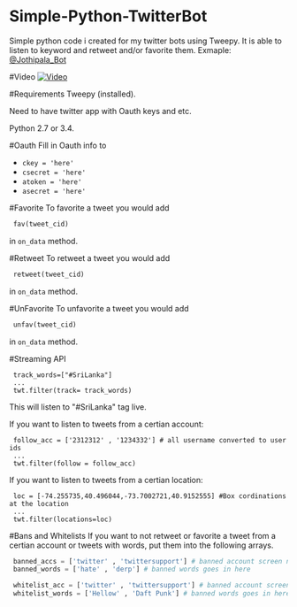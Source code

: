 # Simple-Python-TwitterBot 


Simple python code i created for my twitter bots using Tweepy. It is able to listen to keyword and retweet and/or favorite them. Exmaple: [@Jothipala_Bot](https://twitter.com/Jothipala_Bot)


#Video
[![Video](http://i.imgur.com/14lnzbS.png)](http://www.youtube.com/watch?v=OurIac65qqI)


#Requirements 
Tweepy (installed).


Need to have twitter app with Oauth keys and etc.


Python 2.7 or 3.4.


#Oauth
Fill in Oauth info to

* `ckey = 'here'`
* `csecret = 'here'`
* `atoken = 'here'`
* `asecret = 'here'`

#Favorite
To favorite a tweet you would add

```python
 fav(tweet_cid)
```

in ```on_data``` method. 

#Retweet
To retweet a tweet you would add

```python
 retweet(tweet_cid)
```

in ```on_data``` method. 


#UnFavorite
To unfavorite a tweet you would add

```python
 unfav(tweet_cid)
```

in ```on_data``` method. 

#Streaming API

```
 track_words=["#SriLanka"]
 ...
 twt.filter(track= track_words) 
```

This will listen to "#SriLanka" tag live.


If you want to listen to tweets from a certian account:

```
 follow_acc = ['2312312' , '1234332'] # all username converted to user ids
 ...
 twt.filter(follow = follow_acc)
```

If you want to listen to tweets from a certian location:
```
 loc = [-74.255735,40.496044,-73.7002721,40.9152555] #Box cordinations at the location
 ...
 twt.filter(locations=loc)
```


#Bans and Whitelists
If you want to not retweet or favorite a tweet from a certian account or tweets with words,
put them into the following arrays.

```python
 banned_accs = ['twitter' , 'twittersupport'] # banned account screen name goes in here
 banned_words = ['hate' , 'derp'] # banned words goes in here
```

```python
 whitelist_acc = ['twitter' , 'twittersupport'] # banned account screen name goes in here
 whitelist_words = ['Hellow' , 'Daft Punk'] # banned words goes in here
```
